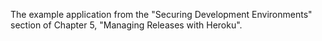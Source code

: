 The example application from the "Securing Development Environments" section of Chapter 5, "Managing Releases with Heroku".
